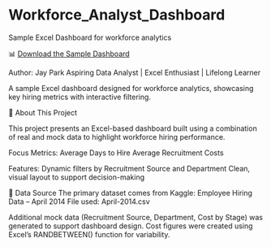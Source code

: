 # Workforce_Analyst_Dashboard
Sample Excel Dashboard for workforce analytics

📊 [Download the Sample Dashboard](./Dashboard_Workforce_Analytics.xlsx)

Author: Jay Park
Aspiring Data Analyst | Excel Enthusiast | Lifelong Learner

A sample Excel dashboard designed for workforce analytics, showcasing key hiring metrics with interactive filtering.

📁 About This Project

This project presents an Excel-based dashboard built using a combination of real and mock data to highlight workforce hiring performance.

Focus Metrics:
    Average Days to Hire
    Average Recruitment Costs

Features:
    Dynamic filters by Recruitment Source and Department
    Clean, visual layout to support decision-making

📄 Data Source
  The primary dataset comes from Kaggle:
    Employee Hiring Data – April 2014
  File used: April-2014.csv

Additional mock data (Recruitment Source, Department, Cost by Stage) was generated to support dashboard design.
  Cost figures were created using Excel’s RANDBETWEEN() function for variability.

